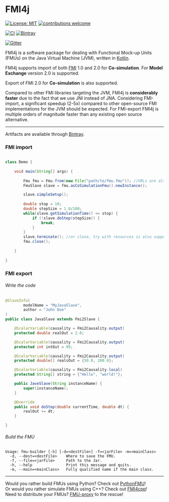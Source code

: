 # FMI4j #

[![License: MIT](https://img.shields.io/badge/License-MIT-yellow.svg)](https://opensource.org/licenses/MIT)
[![contributions welcome](https://img.shields.io/badge/contributions-welcome-brightgreen.svg?style=flat)](https://github.com/NTNU-IHB/FMI4j/issues)

[![CI](https://github.com/NTNU-IHB/FMI4j/workflows/Build/badge.svg)](https://github.com/NTNU-IHB/FMI4j/actions)
[![Bintray](https://api.bintray.com/packages/ntnu-ihb/mvn/FMI4j/images/download.svg) ](https://bintray.com/ntnu-ihb/mvn/FMI4j/_latestVersion)

[![Gitter](https://badges.gitter.im/NTNU-IHB/FMI4j.svg)](https://gitter.im/NTNU-IHB/FMI4j?utm_source=badge&utm_medium=badge&utm_campaign=pr-badge)


FMI4j is a software package for dealing with Functional Mock-up Units (FMUs) on the Java Virtual Machine (JVM), written in [Kotlin](https://kotlinlang.org/). 

FMI4j supports import of both [FMI](http://fmi-standard.org/) 1.0 and 2.0 for **Co-simulation**. For  **Model Exchange** version 2.0 is supported. <br/>

Export of FMI 2.0 for **Co-simulation** is also supported.

Compared to other FMI libraries targeting the JVM, FMI4j is **considerably faster** due to the fact that we use JNI instead of JNA. 
Considering FMI-import, a significant speedup (2-5x) compared to other open-source FMI implementations for the JVM should be expected. 
For FMI-export FMI4j is multiple orders of magnitude faster than any existing open source alternative.

***

Artifacts are available through [Bintray](https://bintray.com/ntnu-ihb/mvn/FMI4j).


### <a name="api"></a> FMI import

```java

class Demo {
    
    void main(String[] args) {
        
        Fmu fmu = Fmu.from(new File("path/to/fmu.fmu")); //URLs are also supported
        FmuSlave slave = fmu.asCoSimulationFmu().newInstance();

        slave.simpleSetup();
        
        double stop = 10;
        double stepSize = 1.0/100;
        while(slave.getSimulationTime() <= stop) {
            if (!slave.doStep(stepSize)) {
                break;
            }
        }
        slave.terminate(); //or close, try with resources is also supported
        fmu.close();
        
    }
    
}
```

### <a name="api"></a> FMI export

###### Write the code

```java
@SlaveInfo(
        modelName = "MyJavaSlave",
        author = "John Doe"
)
public class JavaSlave extends Fmi2Slave {

    @ScalarVariable(causality = Fmi2Causality.output)
    protected double realOut = 2.0;

    @ScalarVariable(causality = Fmi2Causality.output)
    protected int intOut = 99;

    @ScalarVariable(causality = Fmi2Causality.output)
    protected double[] realsOut = {50.0, 200.0};

    @ScalarVariable(causality = Fmi2Causality.local)
    protected String[] string = {"Hello", "world!"};

    public JaveSlave(String instanceName) {
        super(instanceName);
    }   

    @Override
    public void doStep(double currentTime, double dt) {
        realOut += dt;
    }

}
```
###### Build the FMU

```
Usage: fmu-builder [-h] [-d=<destFile>] -f=<jarFile> -m=<mainClass>
  -d, --dest=<destFile>    Where to save the FMU.
  -f, --file=<jarFile>     Path to the Jar.
  -h, --help               Print this message and quits.
  -m, --main=<mainClass>   Fully qualified name if the main class.
```

*** 

Would you rather build FMUs using Python? Check out [PythonFMU](https://github.com/NTNU-IHB/PythonFMU)! <br>
Or would you rather simulate FMUs using C++? Check out [FMI4cpp](https://github.com/NTNU-IHB/FMI4cpp)! <br>
Need to distribute your FMUs? [FMU-proxy](https://github.com/NTNU-IHB/FMU-proxy) to the rescue! 

